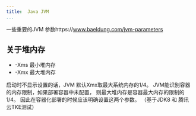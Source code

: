 ```yaml
---
title:  Java JVM
...
```


 

一些重要的JVM 参数https://www.baeldung.com/jvm-parameters


## 关于堆内存
* -Xms 最小堆内存
* -Xmx 最大堆内存 

启动时不显示设置的话，JVM 默认Xmx取最大系统内存的1/4。  JVM能识别容器的内存限制，如果部署容器中未配置， 则最大堆内存是容器最大内存的限制的1/4。 因此在容器化部署的时候应该明确设置这两个参数。 （基于JDK8 和 腾讯云TKE测试）